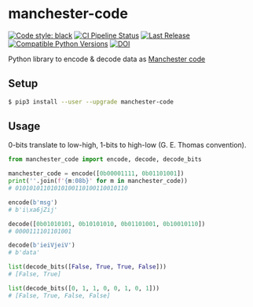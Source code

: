 # manchester-code

[![Code style: black](https://img.shields.io/badge/code%20style-black-000000.svg)](https://github.com/psf/black)
[![CI Pipeline Status](https://github.com/fphammerle/python-manchester-code/workflows/tests/badge.svg)](https://github.com/fphammerle/python-manchester-code/actions)
[![Last Release](https://img.shields.io/pypi/v/manchester-code.svg)](https://pypi.org/project/manchester-code/#history)
[![Compatible Python Versions](https://img.shields.io/pypi/pyversions/manchester-code.svg)](https://pypi.org/project/manchester-code/)
[![DOI](https://zenodo.org/badge/292872290.svg)](https://zenodo.org/badge/latestdoi/292872290)

Python library to encode & decode data as [Manchester code](https://en.wikipedia.org/wiki/Manchester_code)

## Setup

```sh
$ pip3 install --user --upgrade manchester-code
```

## Usage

0-bits translate to low-high, 1-bits to high-low (G. E. Thomas convention).

```python
from manchester_code import encode, decode, decode_bits

manchester_code = encode([0b00001111, 0b01101001])
print(''.join(f'{m:08b}' for m in manchester_code))
# 01010101101010100110100110010110

encode(b'msg')
# b'i\xa6jZij'

decode([0b01010101, 0b10101010, 0b01101001, 0b10010110])
# 0000111101101001

decode(b'ieiVjeiV')
# b'data'

list(decode_bits([False, True, True, False]))
# [False, True]

list(decode_bits([0, 1, 1, 0, 0, 1, 0, 1]))
# [False, True, False, False]
```
